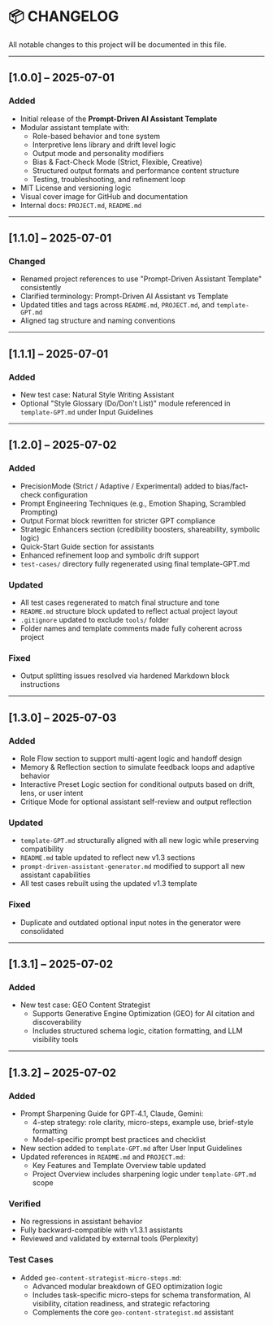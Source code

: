 # 📦 CHANGELOG

All notable changes to this project will be documented in this file.

---

## [1.0.0] – 2025-07-01
### Added
- Initial release of the **Prompt-Driven AI Assistant Template**
- Modular assistant template with:
  - Role-based behavior and tone system
  - Interpretive lens library and drift level logic
  - Output mode and personality modifiers
  - Bias & Fact-Check Mode (Strict, Flexible, Creative)
  - Structured output formats and performance content structure
  - Testing, troubleshooting, and refinement loop
- MIT License and versioning logic
- Visual cover image for GitHub and documentation
- Internal docs: `PROJECT.md`, `README.md`

---

## [1.1.0] – 2025-07-01
### Changed
- Renamed project references to use "Prompt-Driven Assistant Template" consistently
- Clarified terminology: Prompt-Driven AI Assistant vs Template
- Updated titles and tags across `README.md`, `PROJECT.md`, and `template-GPT.md`
- Aligned tag structure and naming conventions

---

## [1.1.1] – 2025-07-01
### Added
- New test case: Natural Style Writing Assistant
- Optional "Style Glossary (Do/Don't List)" module referenced in `template-GPT.md` under Input Guidelines

---

## [1.2.0] – 2025-07-02

### Added
- PrecisionMode (Strict / Adaptive / Experimental) added to bias/fact-check configuration
- Prompt Engineering Techniques (e.g., Emotion Shaping, Scrambled Prompting)
- Output Format block rewritten for stricter GPT compliance
- Strategic Enhancers section (credibility boosters, shareability, symbolic logic)
- Quick-Start Guide section for assistants
- Enhanced refinement loop and symbolic drift support
- `test-cases/` directory fully regenerated using final template-GPT.md

### Updated
- All test cases regenerated to match final structure and tone
- `README.md` structure block updated to reflect actual project layout
- `.gitignore` updated to exclude `tools/` folder
- Folder names and template comments made fully coherent across project

### Fixed
- Output splitting issues resolved via hardened Markdown block instructions

---

## [1.3.0] – 2025-07-03

### Added
- Role Flow section to support multi-agent logic and handoff design
- Memory & Reflection section to simulate feedback loops and adaptive behavior
- Interactive Preset Logic section for conditional outputs based on drift, lens, or user intent
- Critique Mode for optional assistant self-review and output reflection

### Updated
- `template-GPT.md` structurally aligned with all new logic while preserving compatibility
- `README.md` table updated to reflect new v1.3 sections
- `prompt-driven-assistant-generator.md` modified to support all new assistant capabilities
- All test cases rebuilt using the updated v1.3 template

### Fixed
- Duplicate and outdated optional input notes in the generator were consolidated

---

## [1.3.1] – 2025-07-02
### Added
- New test case: GEO Content Strategist
  - Supports Generative Engine Optimization (GEO) for AI citation and discoverability
  - Includes structured schema logic, citation formatting, and LLM visibility tools

---

## [1.3.2] – 2025-07-02

### Added
- Prompt Sharpening Guide for GPT‑4.1, Claude, Gemini:
  - 4-step strategy: role clarity, micro-steps, example use, brief-style formatting
  - Model-specific prompt best practices and checklist
- New section added to `template-GPT.md` after User Input Guidelines
- Updated references in `README.md` and `PROJECT.md`:
  - Key Features and Template Overview table updated
  - Project Overview includes sharpening logic under `template-GPT.md` scope

### Verified
- No regressions in assistant behavior
- Fully backward-compatible with v1.3.1 assistants
- Reviewed and validated by external tools (Perplexity)

### Test Cases
- Added `geo-content-strategist-micro-steps.md`:
  - Advanced modular breakdown of GEO optimization logic
  - Includes task-specific micro-steps for schema transformation, AI visibility, citation readiness, and strategic refactoring
  - Complements the core `geo-content-strategist.md` assistant


